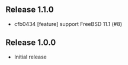 ## Release 1.1.0

* cfb0434 [feature] support FreeBSD 11.1 (#8)

## Release 1.0.0

* Initial release
